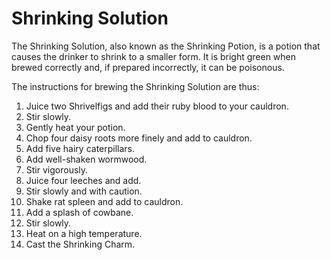 # Shrinking Solution  
The Shrinking Solution, also known as the Shrinking Potion, is a potion that causes the drinker to shrink to a smaller form. It is bright green when brewed correctly and, if prepared incorrectly, it can  be poisonous.  
  
The instructions for brewing the Shrinking Solution are thus:  
  
  
1. Juice two Shrivelfigs and add their ruby blood to your cauldron.  
2. Stir slowly.  
3. Gently heat your potion.  
4. Chop four daisy roots more finely and add to cauldron.  
5. Add five hairy caterpillars.  
6. Add well-shaken wormwood.  
7. Stir vigorously.  
8. Juice four leeches and add.  
9. Stir slowly and with caution.  
10. Shake rat spleen and add to cauldron.  
11. Add a splash of cowbane.  
12. Stir slowly.  
13. Heat on a high temperature.  
14. Cast the Shrinking Charm.  
  
  
